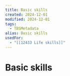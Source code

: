 ```yaml
---
title: Basic skills
created: 2024-12-01
modified: 2024-12-01
tags:
  - TBSMetadata
alias: Basic skills
usedFor:
  - "[[12433 Life skills]]"
---
```

# Basic skills
